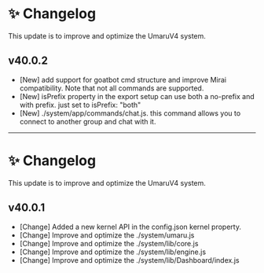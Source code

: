 # ✨ Changelog
<p>This update is to improve and optimize the UmaruV4 system.<p>


## v40.0.2
- [New] add support for goatbot cmd structure and improve Mirai compatibility. Note that not all commands are supported.
- [New] isPrefix property in the export setup can use both a no-prefix and with prefix. just set to isPrefix: "both"
- [New] ./system/app/commands/chat.js. this command allows you to connect to another group and chat with it.

<hr>

# ✨ Changelog
<p>This update is to improve and optimize the UmaruV4 system.<p>

## v40.0.1
- [Change] Added a new kernel API in the config.json kernel property.
- [Change] Improve and optimize the ./system/umaru.js
- [Change] Improve and optimize the ./system/lib/core.js
- [Change] Improve and optimize the ./system/lib/engine.js 
- [Change] Improve and optimize the ./system/lib/Dashboard/index.js